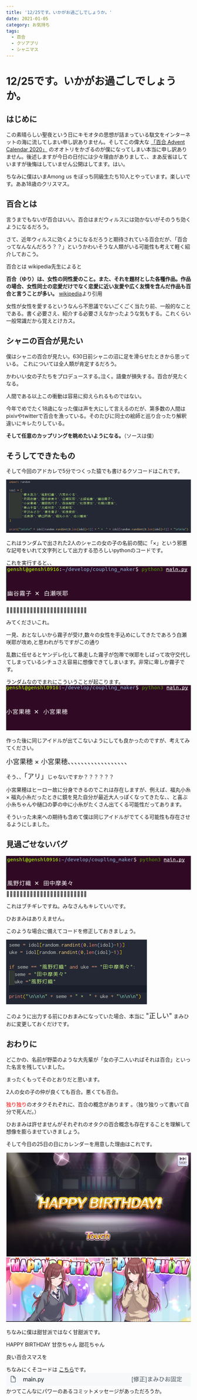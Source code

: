 ```yaml
---
title: '12/25です。いかがお過ごしでしょうか。'
date: 2021-01-05
category: お気持ち
tags:
  - 百合
  - クソアプリ
  - シャニマス
---
```

# 12/25です。いかがお過ごしでしょうか。

## はじめに
この素晴らしい聖夜という日にキモオタの思想が詰まっている駄文をインターネットの海に流してしまい申し訳ありません。そしてこの偉大な [「百合 Advent Calendar 2020」](https://adventar.org/calendars/5057) のオオトリをかざるのが僕になってしまい本当に申し訳ありません。後述しますが今日の日付には少々理由がありまして、、まあ反省はしていますが後悔はしていません公開はしてます。はい。

ちなみに僕はいまAmong us をぼっち同級生たち10人とやっています。楽しいです。ああ18歳のクリスマス。

<blockquote class="twitter-tweet"><a href="https://twitter.com/genshi0916/status/1342016563122065408"></a></blockquote> <script async src="https://platform.twitter.com/widgets.js" charset="utf-8"></script>

## 百合とは
言うまでもないが百合はいい。百合はまだウィルスには効かないがそのうち効くようになるだろう。

さて、近年ウィルスに効くようになるだろうと期待されている百合だが、「百合ってなんなんだろう？？」というかわいそうな人類がいる可能性も考えて軽く紹介しておこう。

百合とは wikipedia先生によると

**百合（ゆり）は、女性の同性愛のこと。また、それを題材とした各種作品。作品の場合、女性同士の恋愛だけでなく恋愛に近い友愛や広く友情を含んだ作品も百合と言うことが多い。** [wikipedia](https://ja.wikipedia.org/wiki/%E7%99%BE%E5%90%88_(%E3%82%B8%E3%83%A3%E3%83%B3%E3%83%AB))より引用

女性が女性を愛するというなんら不思議でないごくごく当たり前、一般的なことである。書く必要さえ、紹介する必要さえなかったような気もする。これくらい一般常識だから覚えとけカス。

## シャニの百合が見たい
僕はシャニの百合が見たい。630日前シャニの沼に足を滑らせたときから思っている。
これについては全人類が肯定するだろう。

かわいい女の子たちをプロデュースする｡泣く。語彙が損失する。百合が見たくなる。

人間である以上この衝動は容易に抑えられるものではない。

今年でめでたく18歳になった僕は声を大にして言えるのだが、第多数の人間はpixivやtwitterで百合を漁っている。そのたびに同士の絵師と巡り合ったり解釈違いにキレたりしている。

**そして任意のカップリングを眺めたいようになる。**（ソースは僕）

## そうしてできたもの
そして今回のアドカレで5分でつくった猿でも書けるクソコードはこれです。

![](./img/20210105/20210105-1.png)


これはランダムで出された2人のシャニの女の子の名前の間に「×」という邪悪な記号をいれて文字列として出力する恐ろしいpythonのコードです。

これを実行すると、、
![](./img/20210105/20210105-2.png)

👏👏👏👏👏👏👏👏👏👏👏👏👏👏👏👏👏👏👏👏👏👏👏👏

みてくださいこれ。

一見、おとなしいから霧子が受け,数々の女性を手込めにしてきたであろう白瀬咲耶が攻め,と思われがちですがこの通り

乱数に任せるとヤンデレ化して暴走した霧子が包帯で咲耶をしばって攻守交代してしまっているシチュさえ容易に想像できてしまいます。非常に卑しか霧子です。

ランダムなのでまれにこういうことが起こります。
![](./img/20210105/20210105-3.png)

作った後に同じアイドルが出てこないようにしても良かったのですが、考えてみてください。

<span style="font-size: 130%;"> 小宮果穂 × 小宮果穂、、、、、、、、、、、、、、、、、、
</span>

そう、、<span style="font-size: 130%;">「アリ」</span>じゃないですか？？？？？？

小宮果穂はヒーロー故に分身できるのでこれは存在しますが、例えば、福丸小糸 × 福丸小糸だったときに鏡を見た自分が最近大人っぽくなってきたな、、と喜ぶ小糸ちゃんや樋口の夢の中に小糸がたくさん出てくる可能性だってあります。

そういった未来への期待も含めて僕は同じアイドルがでてくる可能性も存在させるようにしました。

## 見過ごせないバグ
![](./img/20210105/20210105-4.png)
💢💢💢💢💢💢💢💢💢💢💢💢💢💢💢💢💢💢💢💢💢💢💢💢

これはブチギレですね。みなさんもキレていいです。

ひおまみはありえません。

このような場合に備えてコードを修正しておきましょう。

![](./img/20210105/20210105-5.png)

このように出力する前にひおまみになっていた場合、本当に <span style="font-size: 130%;">"正しい"</span> まみひおに変更しておくだけです。

## おわりに

どこかの、名前が野菜のような大先輩が「女の子二人いればそれは百合」といった名言を残していました。

まったくもってそのとおりだと思います。

2人の女の子の仲が良くても百合。悪くても百合。

<span style="color:red;">独り独り</span>のオタクそれぞれに、百合の概念があります 。（独り独りって書いて自分で死んだ。）

ひおまみは許せませんがそれぞれのオタクの百合概念も存在することを理解して想像を膨らませていきましょう。

そして今日の25日の日にカレンダーを用意した理由はこれです。

![](./img/20210105/20210105-6.png)
![](./img/20210105/20210105-7.png)

ちなみに僕は甜甘派ではなく甘甜派です。

HAPPY BIRTHDAY  甘奈ちゃん 甜花ちゃん

良い百合スマスを 

ちなみにくそコードは [こちら](https://github.com/Genshi0916/coupling_maker)です。
![](./img/20210105/20210105-8.png)
かつてこんなにパワーのあるコミットメッセージがあっただろうか。
